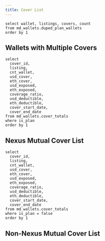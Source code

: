 ```yaml
---
title: Cover List
---
```


```duped_plan_wallets
select wallet, listings, covers, count
from md_wallets.duped_plan_wallets
order by 1
```

## Wallets with Multiple Covers
<DataTable data={duped_plan_wallets} totalRow=true>
  <Column id=wallet title=wallet totalAgg="total"/>
  <Column id=listings title=listings wrap=true/>
  <Column id=covers title=covers wrap=true/>
  <Column id=count title="# covers" totalAgg=sum />
</DataTable>

```cover_list
select
  cover_id,
  listing,
  cnt_wallet,
  usd_cover,
  eth_cover,
  usd_exposed,
  eth_exposed,
  coverage_ratio,
  usd_deductible,
  eth_deductible,
  cover_start_date,
  cover_end_date
from md_wallets.cover_totals
where is_plan
order by 1
```

## Nexus Mutual Cover List

<DataTable data={cover_list} totalRow=true search=true >
  <Column id=cover_id title="cover id" totalAgg="total" />
  <Column id=listing title="listing" />
  <Column id=cnt_wallet title="# wallets" />
  <Column id=usd_cover title="cover ($)" fmt=num2 />
  <Column id=eth_cover title="cover (Ξ)" fmt=num2 />
  <Column id=usd_exposed title="funds exposed ($)" fmt=num2 />
  <Column id=eth_exposed title="funds exposed (Ξ)" fmt=num2 />
  <Column id=coverage_ratio title="coverage (%)" fmt=pct2 />
  <Column id=usd_deductible title="deductible ($)" fmt=num2 />
  <Column id=eth_deductible title="deductible (Ξ)" fmt=num2 />
  <Column id=cover_start_date title="start date" fmt='yyyy-mm-dd' />
  <Column id=cover_end_date title="end date" fmt='yyyy-mm-dd' />
</DataTable>

```listing_list
select
  cover_id,
  listing,
  cnt_wallet,
  usd_cover,
  eth_cover,
  usd_exposed,
  eth_exposed,
  coverage_ratio,
  usd_deductible,
  eth_deductible,
  cover_start_date,
  cover_end_date
from md_wallets.cover_totals
where is_plan = false
order by 1
```

## Non-Nexus Mutual Cover List

<DataTable data={listing_list} totalRow=true search=true >
  <Column id=cover_id title="cover id" totalAgg="total" />
  <Column id=listing title="listing" />
  <Column id=usd_cover title="cover ($)" fmt=num2 />
  <Column id=eth_cover title="cover (Ξ)" fmt=num2 />
  <Column id=usd_exposed title="funds exposed ($)" fmt=num2 />
  <Column id=eth_exposed title="funds exposed (Ξ)" fmt=num2 />
  <Column id=coverage_ratio title="coverage (%)" fmt=pct2 />
  <Column id=usd_deductible title="deductible ($)" fmt=num2 />
  <Column id=eth_deductible title="deductible (Ξ)" fmt=num2 />
  <Column id=cover_start_date title="start date" fmt='yyyy-mm-dd' />
  <Column id=cover_end_date title="end date" fmt='yyyy-mm-dd' />
</DataTable>

<LineBreak lines=1/>

<LastRefreshed prefix="Data last updated"/>
